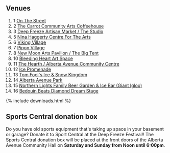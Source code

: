 <h2>Venues</h2>
<ol class="listless">
  <li><span class="ordinal ordinal-small">1</span> <a href="#stage-1">On The Street</a></li>
  <li><span class="ordinal ordinal-small">2</span> <a href="#stage-2">The Carrot Community Arts Coffeehouse</a></li>
  <li><span class="ordinal ordinal-small">3</span> <a href="#stage-3">Deep Freeze Artisan Market / The Studio</a></li>
  <li><span class="ordinal ordinal-small">5</span> <a href="#stage-5">Nina Haggerty Centre For The Arts</a></li>
  <li><span class="ordinal ordinal-small">6</span> <a href="#stage-6">Viking Village</a></li>
  <li><span class="ordinal ordinal-small">7</span> <a href="#stage-7">Pipon Village</a></li>
  <li><span class="ordinal ordinal-small">8</span> <a href="#stage-8">New Moon Arts Pavilion / The Big Tent</a></li>
  <li><span class="ordinal ordinal-small">10</span> <a href="#stage-10">Bleeding Heart Art Space</a></li>
  <li><span class="ordinal ordinal-small">11</span> <a href="#stage-11">The Hearth / Alberta Avenue Community Centre</a></li>
  <li><span class="ordinal ordinal-small">12</span> <a href="#stage-12">Ice Promenade</a></li>
  <li><span class="ordinal ordinal-small">13</span> <a href="#stage-13">Tom Fool's Ice & Snow Kingdom</a></li>
  <li><span class="ordinal ordinal-small">14</span> <a href="#stage-14">Alberta Avenue Park</a></li>
  <li><span class="ordinal ordinal-small">15</span> <a href="#stage-15">Northern Lights Family Beer Garden & Ice Bar (Giant Igloo)</a></li>
  <li><span class="ordinal ordinal-small">16</span> <a href="#stage-16">Bedouin Beats Diamond Dream Stage</a></li>
</ol>

{% include downloads.html %}

<h2>Sports Central donation box</h2>
<p>Do you have old sports equipment that's taking up space in your basement or garage?  Donate it to Sport Central at the Deep Freeze Festival!! The Sports Central donation box will be placed at the front doors of the Alberta Avenue Community Hall on <strong>Saturday and Sunday from Noon until 6:00pm</strong>.</p>
